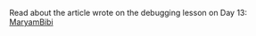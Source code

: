 Read about the article wrote on the debugging lesson on Day 13: [MaryamBibi](https://maryambibi.hashnode.dev/day-13100-days-of-code)
